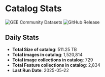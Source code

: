 # Catalog Stats

![GEE Community Datasets](https://img.shields.io/endpoint?url=https://gist.githubusercontent.com/samapriya/34bc0c1280d475d3a69e3b60a706226e/raw/community.json)
![GitHub Release](https://img.shields.io/github/v/release/samapriya/awesome-gee-community-datasets)

## Daily Stats

<!-- START_MARKER -->
* **Total Size of catalog**: 511.25 TB
* **Total images in catalog**: 1,520,814
* **Total image collections in catalog**: 729
* **Total Feature collections in catalog**: 2,834
* **Last Run Date**: 2025-05-22
<!-- END_MARKER -->
